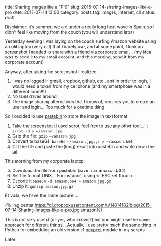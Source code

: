 title: Sharing images like a "Pr0"
slug: 2015-07-14-sharing-images-like-a-pro
date: 2015-07-14 13:00
category: posts
tag: images, internet, cli
status: draft

Disclaimer: it's summer, we are under a really long heat wave in Spain, so I didn't feel like moving from the couch (you will understand later)

Yesterday evening I was laying on the couch surfing Amazon website using an old laptop (very old) that I barely use, and at some point, I took an screenshot I needed to share with a friend via corporate email... (my idea was to send it to my email account, and this morning, send it from my corporate account)

Anyway, after taking the screenshot I realized:

1) I was no logged in gmail, dropbox, github, etc , and in order to login, I would need a token from my cellphone  (and my smartphone was in a different room!!!)
2) No USB drives around
3) The image sharing alternatives that I know of, requires you to create an user and  login… Too much for a onetime thing

So I decided to use [pastebin](http://pastebin.com/) to store the image in text format:

1) Take the screenshot (I used scrot, feel free to use any other tool…) : ```scrot -d 5 ~/amazon.jpg```
2) Gzip the file: ```gzip ~/amazon.jpg```
3) Convert to base64: ```base64 ~/amazon.jpg.gz > ~/amazon.b64```
4) Cat the file and paste the (long) result into pastebin and write down the  [url](http://pastebin.com/rgXncvEz9)

This morning from my corporate laptop:

5) Download the file from pastebin (save it as amazon.b64)
6) Set file format UNIX... For instance, using vi: ESC:set ff=unix
7) Decode it:```base64 -d amazon.b64 > amazon.jpg.gz```
8) Unzip it: ```gunzip amazon.jpg.gz```

Et voila, we have the same picture….

{%  img center https://dl.dropboxusercontent.com/u/14814182/blog/2015-07-14-Sharing-images-like-a-pro.jpg  amazon%}

This is not very useful (or yes, who knows?) but you might use the same approach for different things… Actually, I use pretty much the same thing in Python for embedding an old version of [pexpect]( https://github.com/pexpect/pexpect) module in my scripts

Later
